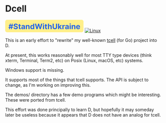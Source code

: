 # Dcell

[![Stand With Ukraine](https://raw.githubusercontent.com/vshymanskyy/StandWithUkraine/main/badges/StandWithUkraine.svg)](https://stand-with-ukraine.pp.ua)
[![Linux](https://img.shields.io/github/workflow/status/gdamore/dcell/linux?logoColor=grey&logo=linux&label=)](https://github.com/gdamore/tcell/actions/workflows/linux.yml)

This is an early effort to "rewrite" my well-known
[tcell](https://github.com/gdamore/tcell) (for Go)
project into D.

At present, this works reasonably well for most TTY type devices
(think xterm, Terminal, Term2, etc) on Posix (Linux, macOS, etc)
systems.

Windows support is missing.

It supports most of the things that tcell supports.  The API is
subject to change, as I'm working on improving this.

The demos/ directory has a few demo programs which might be
interesting.  These were ported from tcell.

This effort was done principally to learn D, but hopefully it may
someday later be useless because it appears that D does not have an
analog for tcell.
